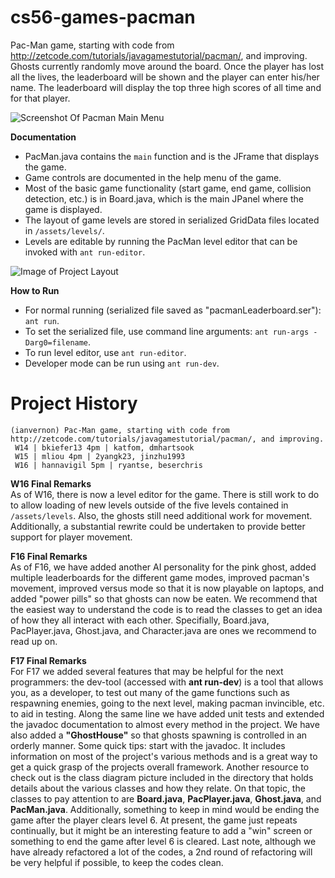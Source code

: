 cs56-games-pacman
=================

Pac-Man game, starting with code from http://zetcode.com/tutorials/javagamestutorial/pacman/, and improving. Ghosts currently randomly move around the board. Once the player has lost all the lives, the leaderboard will be shown and the player can enter his/her name. The leaderboard will display the top three high scores of all time and for that player.


![Screenshot Of Pacman Main Menu](http://i.imgur.com/TODmNes.png)

**Documentation**
* PacMan.java contains the `main` function and is the JFrame that displays the game.
* Game controls are documented in the help menu of the game.
* Most of the basic game functionality (start game, end game, collision detection, etc.) is in Board.java, which is the main JPanel where the game is displayed.
* The layout of game levels are stored in serialized GridData files located in ``/assets/levels/``.
* Levels are editable by running the PacMan level editor that can be invoked with ``ant run-editor``.

![Image of Project Layout](https://github.com/UCSB-CS56-Projects/cs56-games-pacman/blob/master/Project-Layout.png)

**How to Run**
* For normal running (serialized file saved as "pacmanLeaderboard.ser"): ``ant run``.
* To set the serialized file, use command line arguments: ``ant run-args -Darg0=filename``.
* To run level editor, use `ant run-editor`.
* Developer mode can be run using `ant run-dev`.


Project History
===============
```
(ianvernon) Pac-Man game, starting with code from http://zetcode.com/tutorials/javagamestutorial/pacman/, and improving.
 W14 | bkiefer13 4pm | katfom, dmhartsook
 W15 | mliou 4pm | 2yangk23, jinzhu1993 
 W16 | hannavigil 5pm | ryantse, beserchris
```

**W16 Final Remarks** <br>
As of W16, there is now a level editor for the game. There is still work to do to allow loading of new levels outside of the five levels contained in ``/assets/levels``. Also, the ghosts still need additional work for movement. Additionally, a substantial rewrite could be undertaken to provide better support for player movement.

**F16 Final Remarks** <br>
As of F16, we have added another AI personality for the pink ghost, added multiple leaderboards for the different game modes, improved pacman's movement, improved versus mode so that it is now playable on laptops, and added "power pills" so that ghosts can now be eaten. We recommend that the easiest way to understand the code is to read the classes to get an idea of how they all interact with each other. Specifially, Board.java, PacPlayer.java, Ghost.java, and Character.java are ones we recommend to read up on.

**F17 Final Remarks** <br>
For F17 we added several features that may be helpful for the next programmers: the dev-tool (accessed with **ant run-dev**) is a tool that allows you, as a developer, to test out many of the game functions such as respawning enemies, going to the next level, making pacman invincible, etc. to aid in testing. Along the same line we have added unit tests and extended the javadoc documentation to almost every method in the project. We have also added a **"GhostHouse"** so that ghosts spawning is controlled in an orderly manner. Some quick tips: start with the javadoc. It includes information on most of the project's various methods and is a great way to get a quick grasp of the projects overall framework. Another resource to check out is the class diagram picture included in the directory that holds details about the various classes and how they relate. On that topic, the classes to pay attention to are **Board.java**, **PacPlayer.java**, **Ghost.java**, and **PacMan.java**. Additionally, something to keep in mind would be ending the game after the player clears level 6. At present, the game just repeats continually, but it might be an interesting feature to add a "win" screen or something to end the game after level 6 is cleared. Last note, although we have already refactored a lot of the codes, a 2nd round of refactoring will be very helpful if possible, to keep the codes clean.
